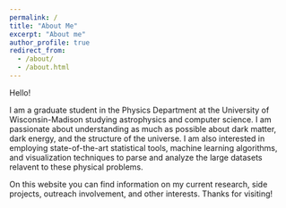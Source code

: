 ```yaml
---
permalink: /
title: "About Me"
excerpt: "About me"
author_profile: true
redirect_from: 
  - /about/
  - /about.html
---
```

Hello!

I am a graduate student in the Physics Department at the University of Wisconsin-Madison studying astrophysics and computer science. I am passionate about understanding as much as possible about dark matter, dark energy, and the structure of the universe. I am also interested in employing state-of-the-art statistical tools, machine learning algorithms, and visualization techniques to parse and analyze the large datasets relavent to these physical problems.

On this website you can find information on my current research, side projects, outreach involvement, and other interests. Thanks for visiting!

